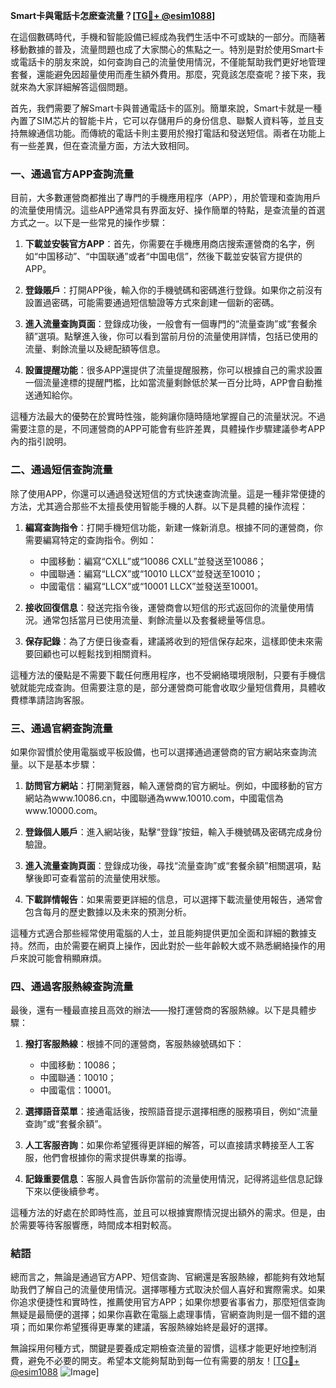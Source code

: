 **Smart卡與電話卡怎麽查流量？[[TG💪+ @esim1088](https://t.me/s/esim1088)]**

在這個數碼時代，手機和智能設備已經成為我們生活中不可或缺的一部分。而隨著移動數據的普及，流量問題也成了大家關心的焦點之一。特別是對於使用Smart卡或電話卡的朋友來說，如何查詢自己的流量使用情況，不僅能幫助我們更好地管理套餐，還能避免因超量使用而產生額外費用。那麼，究竟該怎麼查呢？接下來，我就來為大家詳細解答這個問題。

首先，我們需要了解Smart卡與普通電話卡的區別。簡單來說，Smart卡就是一種內置了SIM芯片的智能卡片，它可以存儲用戶的身份信息、聯繫人資料等，並且支持無線通信功能。而傳統的電話卡則主要用於撥打電話和發送短信。兩者在功能上有一些差異，但在查流量方面，方法大致相同。

### **一、通過官方APP查詢流量**

目前，大多數運營商都推出了專門的手機應用程序（APP），用於管理和查詢用戶的流量使用情況。這些APP通常具有界面友好、操作簡單的特點，是查流量的首選方式之一。以下是一些常見的操作步驟：

1. **下載並安裝官方APP**：首先，你需要在手機應用商店搜索運營商的名字，例如“中国移动”、“中国联通”或者“中国电信”，然後下載並安裝官方提供的APP。
   
2. **登錄賬戶**：打開APP後，輸入你的手機號碼和密碼進行登錄。如果你之前沒有設置過密碼，可能需要通過短信驗證等方式來創建一個新的密碼。

3. **進入流量查詢頁面**：登錄成功後，一般會有一個專門的“流量查詢”或“套餐余額”選項。點擊進入後，你可以看到當前月份的流量使用詳情，包括已使用的流量、剩餘流量以及總配額等信息。

4. **設置提醒功能**：很多APP還提供了流量提醒服務，你可以根據自己的需求設置一個流量達標的提醒門檻，比如當流量剩餘低於某一百分比時，APP會自動推送通知給你。

這種方法最大的優勢在於實時性強，能夠讓你隨時隨地掌握自己的流量狀況。不過需要注意的是，不同運營商的APP可能會有些許差異，具體操作步驟建議參考APP內的指引說明。

### **二、通過短信查詢流量**

除了使用APP，你還可以通過發送短信的方式快速查詢流量。這是一種非常便捷的方法，尤其適合那些不太擅長使用智能手機的人群。以下是具體的操作流程：

1. **編寫查詢指令**：打開手機短信功能，新建一條新消息。根據不同的運營商，你需要編寫特定的查詢指令。例如：
   - 中國移動：編寫“CXLL”或“10086 CXLL”並發送至10086；
   - 中國聯通：編寫“LLCX”或“10010 LLCX”並發送至10010；
   - 中國電信：編寫“LLCX”或“10001 LLCX”並發送至10001。

2. **接收回復信息**：發送完指令後，運營商會以短信的形式返回你的流量使用情況。通常包括當月已使用流量、剩餘流量以及套餐總量等信息。

3. **保存記錄**：為了方便日後查看，建議將收到的短信保存起來，這樣即使未來需要回顧也可以輕鬆找到相關資料。

這種方法的優點是不需要下載任何應用程序，也不受網絡環境限制，只要有手機信號就能完成查詢。但需要注意的是，部分運營商可能會收取少量短信費用，具體收費標準請諮詢客服。

### **三、通過官網查詢流量**

如果你習慣於使用電腦或平板設備，也可以選擇通過運營商的官方網站來查詢流量。以下是基本步驟：

1. **訪問官方網站**：打開瀏覽器，輸入運營商的官方網址。例如，中國移動的官方網站為www.10086.cn，中國聯通為www.10010.com，中國電信為www.10000.com。

2. **登錄個人賬戶**：進入網站後，點擊“登錄”按鈕，輸入手機號碼及密碼完成身份驗證。

3. **進入流量查詢頁面**：登錄成功後，尋找“流量查詢”或“套餐余額”相關選項，點擊後即可查看當前的流量使用狀態。

4. **下載詳情報告**：如果需要更詳細的信息，可以選擇下載流量使用報告，通常會包含每月的歷史數據以及未來的預測分析。

這種方式適合那些經常使用電腦的人士，並且能夠提供更加全面和詳細的數據支持。然而，由於需要在網頁上操作，因此對於一些年齡較大或不熟悉網絡操作的用戶來說可能會稍顯麻煩。

### **四、通過客服熱線查詢流量**

最後，還有一種最直接且高效的辦法——撥打運營商的客服熱線。以下是具體步驟：

1. **撥打客服熱線**：根據不同的運營商，客服熱線號碼如下：
   - 中國移動：10086；
   - 中國聯通：10010；
   - 中國電信：10001。

2. **選擇語音菜單**：接通電話後，按照語音提示選擇相應的服務項目，例如“流量查詢”或“套餐余額”。

3. **人工客服咨詢**：如果你希望獲得更詳細的解答，可以直接請求轉接至人工客服，他們會根據你的需求提供專業的指導。

4. **記錄重要信息**：客服人員會告訴你當前的流量使用情況，記得將這些信息記錄下來以便後續參考。

這種方法的好處在於即時性高，並且可以根據實際情況提出額外的需求。但是，由於需要等待客服響應，時間成本相對較高。

### **結語**

總而言之，無論是通過官方APP、短信查詢、官網還是客服熱線，都能夠有效地幫助我們了解自己的流量使用情況。選擇哪種方式取決於個人喜好和實際需求。如果你追求便捷性和實時性，推薦使用官方APP；如果你想要省事省力，那麼短信查詢無疑是最簡便的選擇；如果你喜歡在電腦上處理事情，官網查詢則是一個不錯的選項；而如果你希望獲得更專業的建議，客服熱線始終是最好的選擇。

無論採用何種方式，關鍵是要養成定期檢查流量的習慣，這樣才能更好地控制消費，避免不必要的開支。希望本文能夠幫助到每一位有需要的朋友！[[TG💪+ @esim1088](https://t.me/s/esim1088) ![Image](https://i.postimg.cc/4NQfJmqS/Snipaste-2025-05-13-00-14-12.png)]